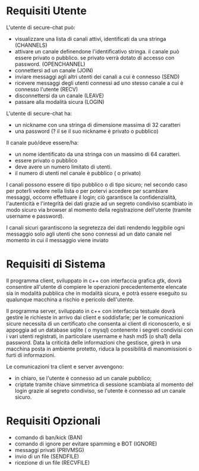 # Requisiti Utente #
L'utente di secure-chat può:
  * visualizzare una lista di canali attivi, identificati da una stringa (CHANNELS)
  * attivare un canale definendone l'identificativo stringa. il canale può essere privato o pubblico. se privato verrà dotato di accesso con password. (OPENCHANNEL)
  * connettersi ad un canale (JOIN)
  * inviare messaggi agli altri utenti dei canali a cui è connesso (SEND)
  * ricevere messaggi degli utenti connessi ad uno stesso canale a cui è connesso l'utente (RECV)
  * disconnettersi da un canale (LEAVE)
  * passare alla modalità sicura (LOGIN)

L'utente di secure-chat ha:
  * un nickname con una stringa di dimensione massima di 32 caratteri
  * una password (? il se il suo nickname è privato o pubblico)

Il canale può/deve essere/ha:
  * un nome identificato da una stringa con un massimo di 64 caratteri.
  * essere privato o pubblico
  * deve avere un numero limitato di utenti.
  * il numero di utenti nel canale è pubblico ( o privato)

I canali possono essere di tipo pubblico o di tipo sicuro; nel secondo caso per poterli vedere nella lista o per potervi accedere per scambiare messaggi, occorre effettuare il login; ciò garantisce la confidenzialità, l'autenticità e l'integrità dei dati grazie ad un segreto condiviso scambiato in modo sicuro via browser al momento della registrazione dell'utente (tramite username e password).

I canali sicuri garantiscono la segretezza dei dati rendendo leggibile ogni messaggio solo agli utenti che sono connessi ad un dato canale nel momento in cui il messaggio viene inviato

# Requisiti di Sistema #
Il programma client, sviluppato in c++ con interfaccia grafica gtk, dovrà consentire all'utente di compiere le operazioni precedentemente elencate sia in modalità pubblica che in modalità sicura, e potrà essere eseguito su qualunque macchina a rischio e pericolo dell'utente.

Il programma server, sviluppato in c++ con interfaccia testuale dovrà gestire le richieste in arrivo dai client e soddisfarle; per le comunicazioni sicure necessita di un certificato che consenta ai client di riconoscerlo, e si appoggia ad un database sqlite ( o mysql) contenente i segreti condivisi con i vari utenti registrati, in particolare username e hash md5 (o sha1) della password. Data la criticità delle informazioni che gestisce, girerà in una macchina posta in ambiente protetto, riduca la possibilità di manomissioni o furti di informazioni.

Le comunicazioni tra client e server avvengono:
  * in chiaro, se l'utente è connesso ad un canale pubblico;
  * criptate tramite chiave simmetrica di sessione scambiata al momento del login grazie al segreto condiviso, se l'utente è connesso ad un canale sicuro.


# Requisiti Opzionali #
  * comando di ban/kick (BAN)
  * comando di ignore per evitare spamming e BOT (IGNORE)
  * messaggi privati (PRIVMSG)
  * invio di un file (SENDFILE)
  * ricezione di un file (RECVFILE)